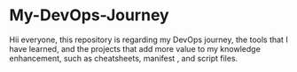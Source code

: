 # My-DevOps-Journey
Hii everyone, this repository is regarding my DevOps journey, the tools that I have learned, and the projects that add more value to my knowledge enhancement, such as cheatsheets, manifest , and script files.
